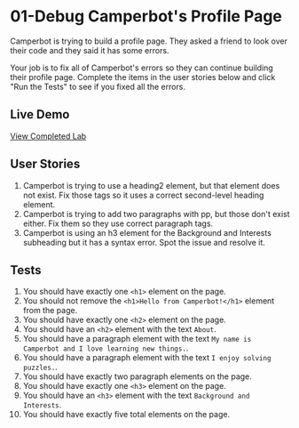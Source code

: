 # 01-Debug Camperbot's Profile Page

Camperbot is trying to build a profile page. They asked a friend to look over their code and they said it has some errors.

Your job is to fix all of Camperbot's errors so they can continue building their profile page. Complete the items in the user stories below and click "Run the Tests" to see if you fixed all the errors.

## Live Demo
[View Completed Lab](https://jjotteson1.github.io/FreeCodeCamp-labs/HTML/01-Debug%20Camperbot's%20Profile%20Page/index.html)

## User Stories
1. Camperbot is trying to use a heading2 element, but that element does not exist. Fix those tags so it uses a correct second-level heading element.
2. Camperbot is trying to add two paragraphs with pp, but those don't exist either. Fix them so they use correct paragraph tags.
3. Camperbot is using an h3 element for the Background and Interests subheading but it has a syntax error. Spot the issue and resolve it.

## Tests
1. You should have exactly one `<h1>` element on the page.
2. You should not remove the `<h1>Hello from Camperbot!</h1>` element from the page.
3. You should have exactly one `<h2>` element on the page.
4. You should have an `<h2>` element with the text `About`.
5. You should have a paragraph element with the text `My name is Camperbot and I love learning new things.`.
6. You should have a paragraph element with the text `I enjoy solving puzzles.`.
7. You should have exactly two paragraph elements on the page.
8. You should have exactly one `<h3>` element on the page.
9. You should have an `<h3>` element with the text `Background and Interests`.
10. You should have exactly five total elements on the page.
